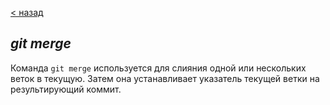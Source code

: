 [< назад](./teams.md)
## *git merge*
Команда `git merge` используется для слияния одной
или нескольких веток в текущую. Затем она
устанавливает указатель текущей ветки на
результирующий коммит.